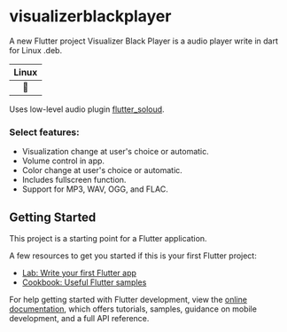 # visualizerblackplayer

A new Flutter project Visualizer Black Player is a audio player write in dart for Linux .deb.

|Linux|
|:-:|
|💙|

Uses low-level audio plugin [flutter_soloud](https://github.com/alnitak/flutter_soloud).

### Select features:
- Visualization change at user's choice or automatic.
- Volume control in app.
- Color change at user's choice or automatic.
- Includes fullscreen function.
- Support for MP3, WAV, OGG, and FLAC.

## Getting Started

This project is a starting point for a Flutter application.

A few resources to get you started if this is your first Flutter project:

- [Lab: Write your first Flutter app](https://docs.flutter.dev/get-started/codelab)
- [Cookbook: Useful Flutter samples](https://docs.flutter.dev/cookbook)

For help getting started with Flutter development, view the
[online documentation](https://docs.flutter.dev/), which offers tutorials,
samples, guidance on mobile development, and a full API reference.
